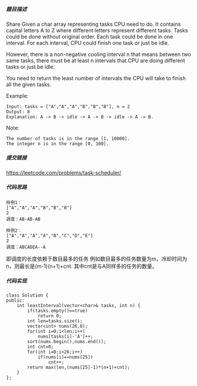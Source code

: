 ##### 题目描述
Share
Given a char array representing tasks CPU need to do. It contains capital letters A to Z where different letters represent different tasks. Tasks could be done without original order. Each task could be done in one interval. For each interval, CPU could finish one task or just be idle.

However, there is a non-negative cooling interval n that means between two same tasks, there must be at least n intervals that CPU are doing different tasks or just be idle.

You need to return the least number of intervals the CPU will take to finish all the given tasks.

 

Example:
```
Input: tasks = ["A","A","A","B","B","B"], n = 2
Output: 8
Explanation: A -> B -> idle -> A -> B -> idle -> A -> B.
 ```

Note:
```
The number of tasks is in the range [1, 10000].
The integer n is in the range [0, 100].
```

##### 提交链接
https://leetcode.com/problems/task-scheduler/



##### 代码思路
```
样例1：
["A","A","A","B","B","B"]
2
调度：AB-AB-AB

样例2：
["A","A","A","A","B","C","D","E"]
2
调度：ABCADEA--A
```
即调度的长度依赖于数目最多的任务
例如数目最多的任务数量为m，冷却时间为n，则最长是(m-1)(n+1)+cnt. 其中cnt是与A同样多的任务的数量。



##### 代码实现

```
class Solution {
public:
    int leastInterval(vector<char>& tasks, int n) {
        if(tasks.empty()==true)
            return 0;
        int len=tasks.size();
        vector<int> nums(26,0);
        for(int i=0;i<len;i++)
            nums[tasks[i]-'A']++;
        sort(nums.begin(),nums.end());
        int cnt=0;
        for(int i=0;i<26;i++)
            if(nums[i]==nums[25])
                cnt++;
        return max(len,(nums[25]-1)*(n+1)+cnt);
    }
};


```
